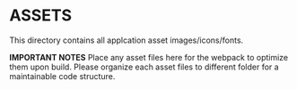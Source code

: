 # ASSETS
This directory contains all applcation asset images/icons/fonts.

**IMPORTANT NOTES**
Place any asset files here for the webpack to optimize them upon build.
Please organize each asset files to different folder for a maintainable code structure.
